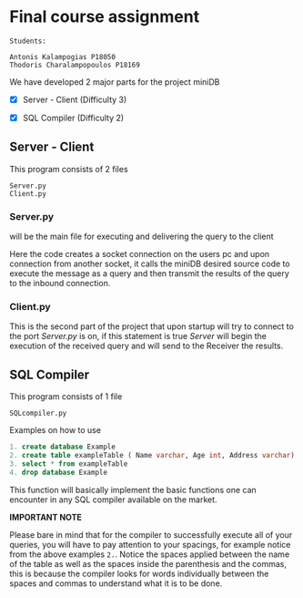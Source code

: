 # Final course assignment



 ```
Students:

Antonis Kalampogias P18050
Thodoris Charalampopoulos P18169
 ```



We have developed 2 major parts for the project miniDB

- [x] Server - Client (Difficulty 3)

- [x] SQL Compiler (Difficulty 2)

## Server - Client

This program consists of 2 files 

```
Server.py
Client.py
```



### Server.py

will be the main file for executing and delivering the query to the client

Here the code creates a socket connection on the users pc and upon connection from another socket, it calls the miniDB desired source code to execute the message as a query and then transmit the results of the query to the inbound connection.



### Client.py

This is the second part of the project that upon startup will try to connect to the port *Server.py* is on, if this statement is true *Server* will begin the execution of the received query and will send to the Receiver the results.



## SQL Compiler

This program consists of 1 file 

```
SQLcompiler.py
```

Examples on how to use

```sql
1. create database Example
2. create table exampleTable ( Name varchar, Age int, Address varchar)
3. select * from exampleTable
4. drop database Example
```

This function will basically implement the basic functions one can encounter in any SQL compiler available on the market.

**IMPORTANT NOTE** 

Please bare in mind that for the compiler to successfully execute all of your queries, you will have to pay attention to your spacings, for example notice from the above examples `2.`. Notice the spaces applied between the name of the table as well as the spaces inside the parenthesis and the commas, this is because the compiler looks for words individually between the spaces and commas to understand what it is to be done.